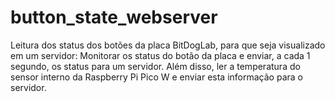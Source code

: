 # button_state_webserver
 Leitura dos status dos botões da placa BitDogLab, para que seja visualizado em um servidor: Monitorar os status do botão da placa e enviar, a cada 1 segundo, os status para um servidor. Além disso, ler a temperatura do sensor interno da Raspberry Pi Pico W e enviar esta informação para o servidor.
